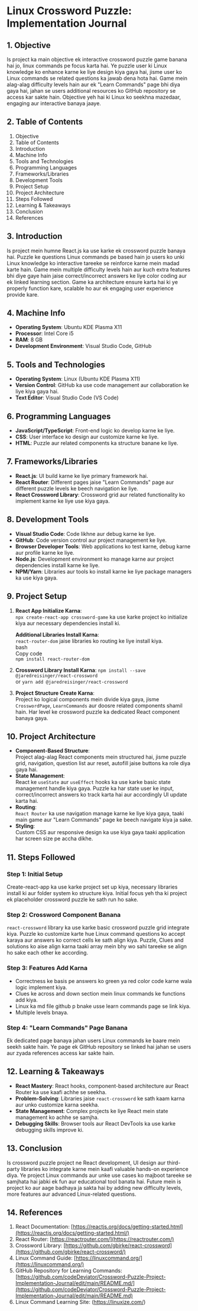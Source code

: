 # **Linux Crossword Puzzle: Implementation Journal**

## **1\. Objective**

Is project ka main objective ek interactive crossword puzzle game banana hai jo, linux commands pe focus karta hai. Ye puzzle user ki Linux knowledge ko enhance karne ke liye design kiya gaya hai, jisme user ko Linux commands se related questions ka jawab dena hota hai. Game mein alag-alag difficulty levels hain aur ek "Learn Commands" page bhi diya gaya hai, jahan se users additional resources ko GitHub repository se access kar sakte hain. Objective yeh hai ki Linux ko seekhna mazedaar, engaging aur interactive banaya jaaye.

## **2\. Table of Contents**

1. Objective  
2. Table of Contents  
3. Introduction  
4. Machine Info  
5. Tools and Technologies  
6. Programming Languages  
7. Frameworks/Libraries  
8. Development Tools  
9. Project Setup  
10. Project Architecture  
11. Steps Followed  
12. Learning & Takeaways  
13. Conclusion  
14. References

## **3\. Introduction**

Is project mein humne React.js ka use karke ek crossword puzzle banaya hai. Puzzle ke questions Linux commands pe based hain jo users ko unki Linux knowledge ko interactive tareeke se reinforce karne mein madad karte hain. Game mein multiple difficulty levels hain aur kuch extra features bhi diye gaye hain jaise correct/incorrect answers ke liye color coding aur ek linked learning section. Game ka architecture ensure karta hai ki ye properly function kare, scalable ho aur ek engaging user experience provide kare.

## **4\. Machine Info**

* **Operating System**: Ubuntu KDE Plasma X11  
* **Processor**: Intel Core i5  
* **RAM**: 8 GB  
* **Development Environment**: Visual Studio Code, GitHub

## **5\. Tools and Technologies**

* **Operating System**: Linux (Ubuntu KDE Plasma X11)  
* **Version Control**: GitHub ka use code management aur collaboration ke liye kiya gaya hai.  
* **Text Editor**: Visual Studio Code (VS Code)

## **6\. Programming Languages**

* **JavaScript/TypeScript**: Front-end logic ko develop karne ke liye.  
* **CSS**: User interface ko design aur customize karne ke liye.  
* **HTML**: Puzzle aur related components ka structure banane ke liye.

## **7\. Frameworks/Libraries**

* **React.js**: UI build karne ke liye primary framework hai.  
* **React Router**: Different pages jaise "Learn Commands" page aur different puzzle levels ke beech navigation ke liye.   
* **React Crossword Library**: Crossword grid aur related functionality ko implement karne ke liye use kiya gaya.  

## **8\. Development Tools**

* **Visual Studio Code**: Code likhne aur debug karne ke liye.  
* **GitHub**: Code version control aur project management ke liye.  
* **Browser Developer Tools**: Web applications ko test karne, debug karne aur profile karne ke liye.  
* **Node.js**: Development environment ko manage karne aur project dependencies install karne ke liye.  
* **NPM/Yarn**: Libraries aur tools ko install karne ke liye package managers ka use kiya gaya.

## **9\. Project Setup**

1. **React App Initialize Karna**:  
   `npx create-react-app crossword-game` ka use karke project ko initialize kiya aur necessary dependencies install ki.

   **Additional Libraries Install Karna**:  
   `react-router-dom`  jaise libraries ko routing ke liye install kiya.  
    bash  
    Copy code  
   `npm install react-router-dom`  

2. **Crossword Library Install Karna**:
   `npm install --save @jaredreisinger/react-crossword`  
     or
   `yarn add @jaredreisinger/react-crossword`
     
3. **Project Structure Create Karna**:  
   Project ko logical components mein divide kiya gaya, jisme `CrosswordPage`, `LearnCommands` aur doosre related components shamil hain. Har level ke crossword puzzle ka dedicated React component banaya gaya.

## **10\. Project Architecture**

* **Component-Based Structure**:  
  Project alag-alag React components mein structured hai, jisme puzzle grid, navigation, question list aur reset, autofill jaise buttons ka role diya gaya hai.  
* **State Management**:  
  React ke `useState` aur `useEffect` hooks ka use karke basic state management handle kiya gaya. Puzzle ka har state user ke input, correct/incorrect answers ko track karta hai aur accordingly UI update karta hai.  
* **Routing**:  
  `React Router` ka use navigation manage karne ke liye kiya gaya, taaki main game aur "Learn Commands" page ke beech navigate kiya ja sake.  
* **Styling**:  
  Custom CSS aur responsive design ka use kiya gaya taaki application har screen size pe accha dikhe.

## **11\. Steps Followed**

### **Step 1: Initial Setup**

Create-react-app ka use karke project set up kiya, necessary libraries install ki aur folder system ko structure kiya. Initial focus yeh tha ki project ek placeholder crossword puzzle ke sath run ho sake.

### **Step 2: Crossword Component Banana**

`react-crossword` library ka use karke basic crossword puzzle grid integrate kiya. Puzzle ko customize karte hue Linux command questions ko accept karaya aur answers ko correct cells ke sath align kiya. Puzzle, Clues and solutions ko aise align karna taaki array mein bhy wo sahi tareeke se align ho sake each other ke according.

### **Step 3: Features Add Karna**

* Correctness ke basis pe answers ko green ya red color code karne wala logic implement kiya.  
* Clues ke across and down section mein linux commands ke functions add kiya.
* Linux ka md file github p bnake usse learn commands page se link kiya.
* Multiple levels bnaya.    

### **Step 4: "Learn Commands" Page Banana**

Ek dedicated page banaya jahan users Linux commands ke baare mein seekh sakte hain. Ye page ek GitHub repository se linked hai jahan se users aur zyada references access kar sakte hain.



## **12\. Learning & Takeaways**

* **React Mastery**: React hooks, component-based architecture aur React Router ka use kaafi achhe se seekha.  
* **Problem-Solving**: Libraries jaise `react-crossword` ke sath kaam karna aur unko customize karna seekha.  
* **State Management**: Complex projects ke liye React mein state management ko achhe se samjha.  
* **Debugging Skills**: Browser tools aur React DevTools ka use karke debugging skills improve ki.

## **13\. Conclusion**

Is crossword puzzle project ne React development, UI design aur third-party libraries ko integrate karne mein kaafi valuable hands-on experience diya. Ye project Linux commands aur unke use cases ko majboot tareeke se samjhata hai jabki ek fun aur educational tool banata hai. Future mein is project ko aur aage badhaya ja sakta hai by adding new difficulty levels, more features aur advanced Linux-related questions.

## **14\. References**

1. React Documentation: [https://reactjs.org/docs/getting-started.html](https://reactjs.org/docs/getting-started.html/)  
2. React Router: [https://reactrouter.com/](https://reactrouter.com/)  
3. Crossword Library: [https://github.com/gbirke/react-crossword](https://github.com/gbirke/react-crossword/)  
4. Linux Command Guide: [https://linuxcommand.org/](https://linuxcommand.org/)  
5. GitHub Repository for Learning Commands: [https://github.com/codeDeviator/Crossword-Puzzle-Project-Implementation-Journal/edit/main/README.md/](https://github.com/codeDeviator/Crossword-Puzzle-Project-Implementation-Journal/edit/main/README.md)
6. Linux Command Learning Site: (https://linuxize.com/)
